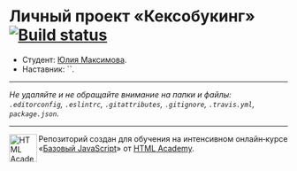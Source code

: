 # Личный проект «Кексобукинг» [![Build status][travis-image]][travis-url]

* Студент: [Юлия Максимова](https://up.htmlacademy.ru/javascript/9/user/367171).
* Наставник: ``.

---

_Не удаляйте и не обращайте внимание на папки и файлы:_<br>
_`.editorconfig`, `.eslintrc`, `.gitattributes`, `.gitignore`, `.travis.yml`, `package.json`._

---

<a href="https://htmlacademy.ru/intensive/javascript"><img align="left" width="50" height="50" title="HTML Academy" src="https://up.htmlacademy.ru/static/img/intensive/javascript/logo-for-github.svg"></a>

Репозиторий создан для обучения на интенсивном онлайн‑курсе «[Базовый JavaScript](https://htmlacademy.ru/intensive/javascript)» от [HTML Academy](https://htmlacademy.ru).

[travis-image]: https://travis-ci.org/htmlacademy-javascript/367171-keksobooking.svg?branch=master
[travis-url]: https://travis-ci.org/htmlacademy-javascript/367171-keksobooking
